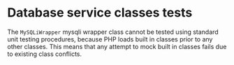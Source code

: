 # Database service classes tests

The `MySQLiWrapper` mysqli wrapper class cannot be tested using standard unit testing
procedures, because PHP loads built in classes prior to any other classes. This means
that any attempt to mock built in classes fails due to existing class conflicts.
